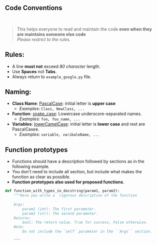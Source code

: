 ##  Code Conventions
<br>

> This helps everyone to read and maintain the code **even when they are maintains someone else code**<br>
> *Please restrict to the rules.*

## Rules:
* A line **must not** exceed *80 character* length.
* Use **Spaces** not **Tabs**.
* Always return to `example_google.py` file.



## Naming:
* **Class Name**: [PascalCase](https://en.wikipedia.org/wiki/PascalCase): initial letter is **upper case**
  * *Examples*: `Class, NewClass, ...`
* **Function**: [snake_case](https://en.wikipedia.org/wiki/Snake_case): Lowercase underscore-separated names.
  * *Examples*: `foo, foo_name, ...`
* **Variables**: [lowerCamelCase](https://en.wikipedia.org/wiki/Camel_case): initial letter is **lower case** and rest are PascalCasee.
  * *Examples*: `variable, varibaleName, ...`

## Function prototypes
* Functions should have a description followed by sections as in the following example.
* You don't need to include all section, but include what makes the function as clear as possible.
* **Function prototypes also used for proposed functions**.

```python
def function_with_types_in_docstring(param1, param2):
    """Here you write a  rigorous description of the function
    
    Args:
        param1 (int): The first parameter.
        param2 (str): The second parameter.
    Returns:
        bool: The return value. True for success, False otherwise.
    Note:
        Do not include the `self` parameter in the ``Args`` section.

    """
```
<br><br>


